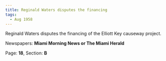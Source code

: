 ```yaml
---  
title: Reginald Waters disputes the financing  
tags:  
  - Aug 1958  
---  
```

  
Reginald Waters disputes the financing of the Elliott Key causeway project.  
  
Newspapers: **Miami Morning News or The Miami Herald**  
  
Page: **18**, Section: **B** 
